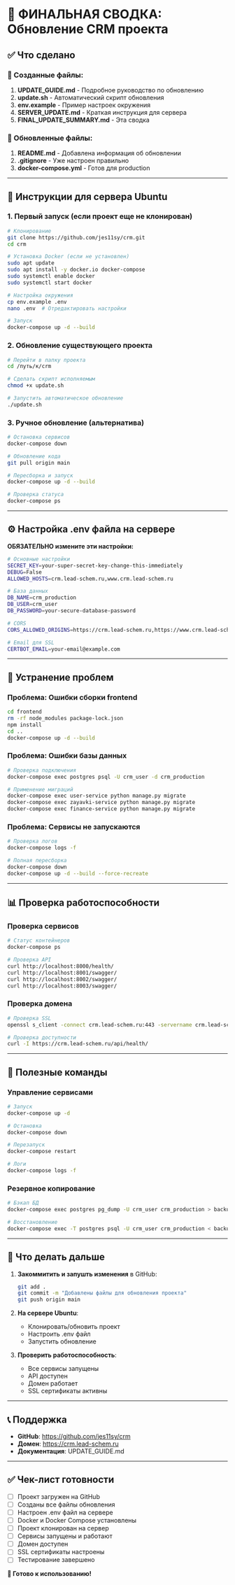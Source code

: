 # 🎯 ФИНАЛЬНАЯ СВОДКА: Обновление CRM проекта

## ✅ Что сделано

### 📁 Созданные файлы:
1. **UPDATE_GUIDE.md** - Подробное руководство по обновлению
2. **update.sh** - Автоматический скрипт обновления
3. **env.example** - Пример настроек окружения
4. **SERVER_UPDATE.md** - Краткая инструкция для сервера
5. **FINAL_UPDATE_SUMMARY.md** - Эта сводка

### 🔄 Обновленные файлы:
1. **README.md** - Добавлена информация об обновлении
2. **.gitignore** - Уже настроен правильно
3. **docker-compose.yml** - Готов для production

---

## 🚀 Инструкции для сервера Ubuntu

### 1. Первый запуск (если проект еще не клонирован)

```bash
# Клонирование
git clone https://github.com/jes11sy/crm.git
cd crm

# Установка Docker (если не установлен)
sudo apt update
sudo apt install -y docker.io docker-compose
sudo systemctl enable docker
sudo systemctl start docker

# Настройка окружения
cp env.example .env
nano .env  # Отредактировать настройки

# Запуск
docker-compose up -d --build
```

### 2. Обновление существующего проекта

```bash
# Перейти в папку проекта
cd /путь/к/crm

# Сделать скрипт исполняемым
chmod +x update.sh

# Запустить автоматическое обновление
./update.sh
```

### 3. Ручное обновление (альтернатива)

```bash
# Остановка сервисов
docker-compose down

# Обновление кода
git pull origin main

# Пересборка и запуск
docker-compose up -d --build

# Проверка статуса
docker-compose ps
```

---

## ⚙️ Настройка .env файла на сервере

**ОБЯЗАТЕЛЬНО измените эти настройки:**

```bash
# Основные настройки
SECRET_KEY=your-super-secret-key-change-this-immediately
DEBUG=False
ALLOWED_HOSTS=crm.lead-schem.ru,www.crm.lead-schem.ru

# База данных
DB_NAME=crm_production
DB_USER=crm_user
DB_PASSWORD=your-secure-database-password

# CORS
CORS_ALLOWED_ORIGINS=https://crm.lead-schem.ru,https://www.crm.lead-schem.ru

# Email для SSL
CERTBOT_EMAIL=your-email@example.com
```

---

## 🔧 Устранение проблем

### Проблема: Ошибки сборки frontend
```bash
cd frontend
rm -rf node_modules package-lock.json
npm install
cd ..
docker-compose up -d --build
```

### Проблема: Ошибки базы данных
```bash
# Проверка подключения
docker-compose exec postgres psql -U crm_user -d crm_production

# Применение миграций
docker-compose exec user-service python manage.py migrate
docker-compose exec zayavki-service python manage.py migrate
docker-compose exec finance-service python manage.py migrate
```

### Проблема: Сервисы не запускаются
```bash
# Проверка логов
docker-compose logs -f

# Полная пересборка
docker-compose down
docker-compose up -d --build --force-recreate
```

---

## 📊 Проверка работоспособности

### Проверка сервисов
```bash
# Статус контейнеров
docker-compose ps

# Проверка API
curl http://localhost:8000/health/
curl http://localhost:8001/swagger/
curl http://localhost:8002/swagger/
curl http://localhost:8003/swagger/
```

### Проверка домена
```bash
# Проверка SSL
openssl s_client -connect crm.lead-schem.ru:443 -servername crm.lead-schem.ru

# Проверка доступности
curl -I https://crm.lead-schem.ru/api/health/
```

---

## 📝 Полезные команды

### Управление сервисами
```bash
# Запуск
docker-compose up -d

# Остановка
docker-compose down

# Перезапуск
docker-compose restart

# Логи
docker-compose logs -f
```

### Резервное копирование
```bash
# Бэкап БД
docker-compose exec postgres pg_dump -U crm_user crm_production > backup.sql

# Восстановление
docker-compose exec -T postgres psql -U crm_user crm_production < backup.sql
```

---

## 🎯 Что делать дальше

1. **Закоммитить и запушть изменения** в GitHub:
   ```bash
   git add .
   git commit -m "Добавлены файлы для обновления проекта"
   git push origin main
   ```

2. **На сервере Ubuntu**:
   - Клонировать/обновить проект
   - Настроить .env файл
   - Запустить обновление

3. **Проверить работоспособность**:
   - Все сервисы запущены
   - API доступен
   - Домен работает
   - SSL сертификаты активны

---

## 📞 Поддержка

- **GitHub**: https://github.com/jes11sy/crm
- **Домен**: https://crm.lead-schem.ru
- **Документация**: UPDATE_GUIDE.md

---

## ✅ Чек-лист готовности

- [ ] Проект загружен на GitHub
- [ ] Созданы все файлы обновления
- [ ] Настроен .env файл на сервере
- [ ] Docker и Docker Compose установлены
- [ ] Проект клонирован на сервер
- [ ] Сервисы запущены и работают
- [ ] Домен доступен
- [ ] SSL сертификаты настроены
- [ ] Тестирование завершено

**🎉 Готово к использованию!** 